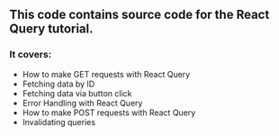 ## This code contains source code for the React Query tutorial.
### It covers:
- How to make GET requests with React Query
- Fetching data by ID
- Fetching data via button click
- Error Handling with React Query
- How to make POST requests with React Query
- Invalidating queries
